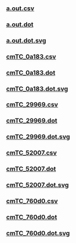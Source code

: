 ### [a.out.csv](a.out.csv)
### [a.out.dot](a.out.dot)
### [a.out.dot.svg](a.out.dot.svg)
### [cmTC_0a183.csv](cmTC_0a183.csv)
### [cmTC_0a183.dot](cmTC_0a183.dot)
### [cmTC_0a183.dot.svg](cmTC_0a183.dot.svg)
### [cmTC_29969.csv](cmTC_29969.csv)
### [cmTC_29969.dot](cmTC_29969.dot)
### [cmTC_29969.dot.svg](cmTC_29969.dot.svg)
### [cmTC_52007.csv](cmTC_52007.csv)
### [cmTC_52007.dot](cmTC_52007.dot)
### [cmTC_52007.dot.svg](cmTC_52007.dot.svg)
### [cmTC_760d0.csv](cmTC_760d0.csv)
### [cmTC_760d0.dot](cmTC_760d0.dot)
### [cmTC_760d0.dot.svg](cmTC_760d0.dot.svg)
